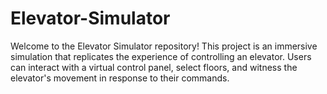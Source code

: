 # Elevator-Simulator
Welcome to the Elevator Simulator repository! This project is an immersive simulation that replicates the experience of controlling an elevator. Users can interact with a virtual control panel, select floors, and witness the elevator's movement in response to their commands.
